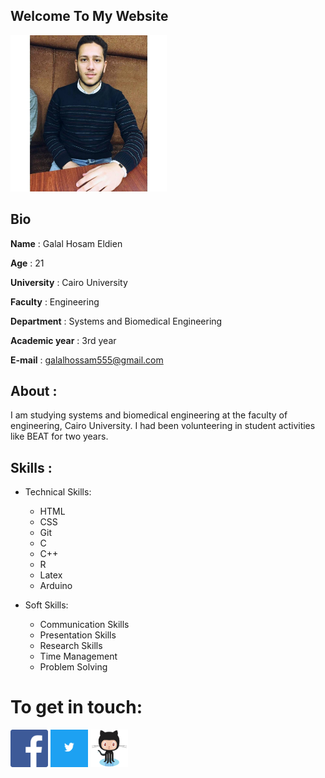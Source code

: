 ## Welcome To My Website



<img src="Galal.jpg" width="250" height="250" />

## Bio

**Name** : Galal Hosam Eldien

**Age** : 21

**University** : Cairo University

**Faculty** : Engineering

**Department** : Systems and Biomedical Engineering

**Academic year** : 3rd year

**E-mail** : galalhossam555@gmail.com






## About :
I am studying systems and biomedical engineering at the faculty of engineering, Cairo University. I had been volunteering in student activities like BEAT for two years.

## Skills :
- Technical Skills:

	- HTML
	- CSS
	- Git
	- C
	- C++
	- R 
	- Latex
	- Arduino    


- Soft Skills:

    - Communication Skills
    - Presentation Skills
    - Research Skills
    - Time Management
    - Problem Solving

# To get in touch:

[<img src="faf.png" width="60" height="60" />](https://galalh25/facebook.com)       [<img src="twitter.png" width="60" height="60" />](https://twitter.com/GalalHosam1)  [<img src="github.png" width="60" height="60" />](https://github.com/Galal-Hossam-Eldien)
